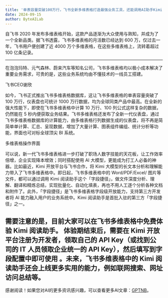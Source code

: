 ```yaml
---
title: '单表容量突破100万行，飞书全新多维表格打造最强业务工具，还能调用AI助手Kimi自动填表了'
date: 2024-09-15
author: ByteAILab
---
```


自飞书 2020 年发布多维表格开始，这款产品逐渐为大众使用与熟知，并成为了一个全新品类。据飞书透露，飞书多维表格的月活数已经达到 600 万，仅过去一年，飞书用户便创建了近 4000 万个多维表格，在这些多维表格上，流转着超过 100 亿条记录。

---
在泡泡玛特、元气森林、蔚来汽车等知名公司，飞书多维表格均以极小成本解决了重要业务需求，可贵的是，这些业务系统均由不懂技术的一线员工搭建。

飞书CEO谢欣

如今，飞书正式推出飞书多维表格数据库，这让飞书多维表格的单表容量突破了 100 万行，仪表盘也可统计 1000 万行数据，均为全球同类产品中最高。在全新的强大性能下，即使在飞书多维表格中计算 10 万行、100 列公式这样复杂的数据，仍然能在 5 秒内便获取业务结果。飞书多维表格还发布了全新一代仪表盘，通过飞书多维表格数据库的计算能力，由多维表格行列数据生成的仪表盘，将不再是简简单单计算、汇总、呈现数据，增加了大量计算、图表组件编组、统计分析等功能，界面也可对标全球顶尖 BI 系统。

多维表格操作界面

可以说，新一代飞书多维表格进一步打破了职场人数字技能的天花板，让工作效率倍增，企业实现降本增效；同时搭配使用 AI 大模型，更能成为打工人必备的神器。比如最近，Kimi 开放平台与飞书合作，将 Kimi 大模型的长文本分析和理解能力带入了飞书多维表格中。即日起，飞书多维表格中的 Word/PDF/Excel/ 图片等文件，都可以通过调用 Kimi 阅读助手这个「字段捷径」，做文件深度分析、理解、翻译和精炼总结，实现批量化、自动化填表，再也不用人工逐个分析各种文档和附件了。此外，「字段捷径」是飞书多维表格字段级开放能力，支持第三方开发者将 AI 能力融入用户的业务系统中。Kimi 阅读助手是首批入驻的第三方「字段捷径」之一。

需要注意的是，目前大家可以在飞书多维表格中免费体验 Kimi 阅读助手。 体验期结束后，需要在 Kimi 开放平台注册为开发者，领取自己的 API Key（或找到公司的 IT 人员领取企业统一的 API Key），然后填写到字段配置中即可使用 。未来，飞书多维表格中的 Kimi 阅读助手还会上线更多实用的能力，例如联网搜索、网址访问总结等。
---
感谢阅读！如果您对AI的更多资讯感兴趣，可以查看更多AI文章：[GPTNB](https://gptnb.com)。